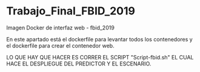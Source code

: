 # Trabajo_Final_FBID_2019
Imagen Docker de interfaz web - fbid_2019

En este apartado está el dockerfile para levantar todos los contenedores y el dockerfile para crear el contenedor web.

LO QUE HAY QUE HACER ES CORRER EL SCRIPT "Script-fbid.sh" EL CUAL HACE EL DESPLIEGUE DEL PREDICTOR Y EL ESCENARIO.
